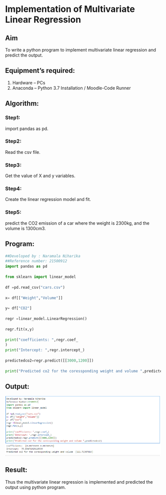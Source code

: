 # Implementation of Multivariate Linear Regression
## Aim
To write a python program to implement multivariate linear regression and predict the output.
## Equipment’s required:
1.	Hardware – PCs
2.	Anaconda – Python 3.7 Installation / Moodle-Code Runner
## Algorithm:
### Step1:
import pandas as pd.
<br>

### Step2:
Read the csv file.
<br>

### Step3:
Get the value of X and y variables.
<br>

### Step4:
Create the linear regression model and fit.
<br>

### Step5:
predict the CO2 emission of a car where the weight is 2300kg, and the volume is 1300cm3.
<br>

## Program:
```python
##Developed by : Naramala Niharika
##Reference number: 21500912
import pandas as pd

from sklearn import linear_model

df =pd.read_csv("cars.csv")

x= df[["Weight","Volume"]]

y= df["CO2"]

regr =linear_model.LinearRegression()

regr.fit(x,y)

print("coefficients: ",regr.coef_
)
print("Intercept: ",regr.intercept_)

predictedco2=regr.predict([[3000,1200]])

print("Predicted co2 for the coressponding weight and volume ",predictedco2)

```
## Output:
![Output](https://github.com/naramala-niharika/Multivariate-Linear-Regression/blob/master/u1.PNG?raw=true)

## Result:
Thus the multivariate linear regression is implemented and predicted the output using python program.